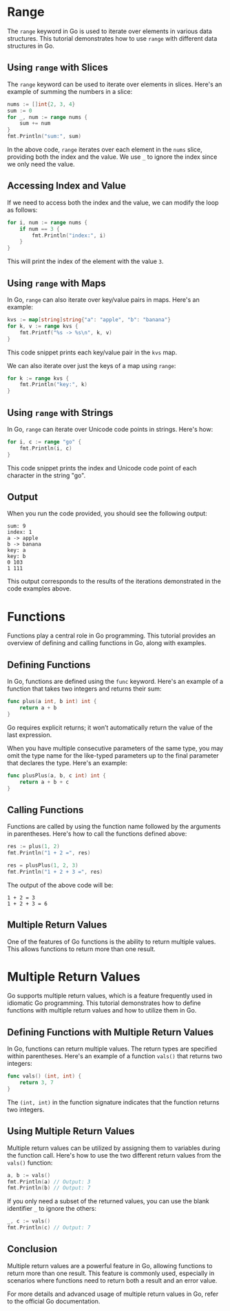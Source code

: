 # Range

The `range` keyword in Go is used to iterate over elements in various data structures. This tutorial demonstrates how to use `range` with different data structures in Go.

## Using `range` with Slices

The `range` keyword can be used to iterate over elements in slices. Here's an example of summing the numbers in a slice:

```go
nums := []int{2, 3, 4}
sum := 0
for _, num := range nums {
    sum += num
}
fmt.Println("sum:", sum)
```

In the above code, `range` iterates over each element in the `nums` slice, providing both the index and the value. We use `_` to ignore the index since we only need the value.

## Accessing Index and Value

If we need to access both the index and the value, we can modify the loop as follows:

```go
for i, num := range nums {
    if num == 3 {
        fmt.Println("index:", i)
    }
}
```

This will print the index of the element with the value `3`.

## Using `range` with Maps

In Go, `range` can also iterate over key/value pairs in maps. Here's an example:

```go
kvs := map[string]string{"a": "apple", "b": "banana"}
for k, v := range kvs {
    fmt.Printf("%s -> %s\n", k, v)
}
```

This code snippet prints each key/value pair in the `kvs` map.

We can also iterate over just the keys of a map using `range`:

```go
for k := range kvs {
    fmt.Println("key:", k)
}
```

## Using `range` with Strings

In Go, `range` can iterate over Unicode code points in strings. Here's how:

```go
for i, c := range "go" {
    fmt.Println(i, c)
}
```

This code snippet prints the index and Unicode code point of each character in the string "go".

## Output

When you run the code provided, you should see the following output:

```
sum: 9
index: 1
a -> apple
b -> banana
key: a
key: b
0 103
1 111
```

This output corresponds to the results of the iterations demonstrated in the code examples above.

# Functions

Functions play a central role in Go programming. This tutorial provides an overview of defining and calling functions in Go, along with examples.

## Defining Functions

In Go, functions are defined using the `func` keyword. Here's an example of a function that takes two integers and returns their sum:

```go
func plus(a int, b int) int {
    return a + b
}
```

Go requires explicit returns; it won’t automatically return the value of the last expression.

When you have multiple consecutive parameters of the same type, you may omit the type name for the like-typed parameters up to the final parameter that declares the type. Here's an example:

```go
func plusPlus(a, b, c int) int {
    return a + b + c
}
```

## Calling Functions

Functions are called by using the function name followed by the arguments in parentheses. Here's how to call the functions defined above:

```go
res := plus(1, 2)
fmt.Println("1 + 2 =", res)

res = plusPlus(1, 2, 3)
fmt.Println("1 + 2 + 3 =", res)
```

The output of the above code will be:

```
1 + 2 = 3
1 + 2 + 3 = 6
```

## Multiple Return Values

One of the features of Go functions is the ability to return multiple values. This allows functions to return more than one result.

# Multiple Return Values

Go supports multiple return values, which is a feature frequently used in idiomatic Go programming. This tutorial demonstrates how to define functions with multiple return values and how to utilize them in Go.

## Defining Functions with Multiple Return Values

In Go, functions can return multiple values. The return types are specified within parentheses. Here's an example of a function `vals()` that returns two integers:

```go
func vals() (int, int) {
    return 3, 7
}
```

The `(int, int)` in the function signature indicates that the function returns two integers.

## Using Multiple Return Values

Multiple return values can be utilized by assigning them to variables during the function call. Here's how to use the two different return values from the `vals()` function:

```go
a, b := vals()
fmt.Println(a) // Output: 3
fmt.Println(b) // Output: 7
```

If you only need a subset of the returned values, you can use the blank identifier `_` to ignore the others:

```go
_, c := vals()
fmt.Println(c) // Output: 7
```

## Conclusion

Multiple return values are a powerful feature in Go, allowing functions to return more than one result. This feature is commonly used, especially in scenarios where functions need to return both a result and an error value.

For more details and advanced usage of multiple return values in Go, refer to the official Go documentation.